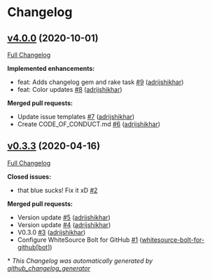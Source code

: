 # Changelog

## [v4.0.0](https://github.com/adrijshikhar/darkdev/tree/v4.0.0) (2020-10-01)

[Full Changelog](https://github.com/adrijshikhar/darkdev/compare/v0.3.3...v4.0.0)

**Implemented enhancements:**

- feat: Adds changelog gem and rake task [\#9](https://github.com/adrijshikhar/darkdev/pull/9) ([adrijshikhar](https://github.com/adrijshikhar))
- feat: Color updates [\#8](https://github.com/adrijshikhar/darkdev/pull/8) ([adrijshikhar](https://github.com/adrijshikhar))

**Merged pull requests:**

- Update issue templates [\#7](https://github.com/adrijshikhar/darkdev/pull/7) ([adrijshikhar](https://github.com/adrijshikhar))
- Create CODE\_OF\_CONDUCT.md [\#6](https://github.com/adrijshikhar/darkdev/pull/6) ([adrijshikhar](https://github.com/adrijshikhar))

## [v0.3.3](https://github.com/adrijshikhar/darkdev/tree/v0.3.3) (2020-04-16)

[Full Changelog](https://github.com/adrijshikhar/darkdev/compare/1970a4373dca81a84b6b9d9e38493f2942fc59ea...v0.3.3)

**Closed issues:**

- that blue sucks! Fix it xD [\#2](https://github.com/adrijshikhar/darkdev/issues/2)

**Merged pull requests:**

- Version update [\#5](https://github.com/adrijshikhar/darkdev/pull/5) ([adrijshikhar](https://github.com/adrijshikhar))
- Version update [\#4](https://github.com/adrijshikhar/darkdev/pull/4) ([adrijshikhar](https://github.com/adrijshikhar))
- V0.3.0 [\#3](https://github.com/adrijshikhar/darkdev/pull/3) ([adrijshikhar](https://github.com/adrijshikhar))
- Configure WhiteSource Bolt for GitHub [\#1](https://github.com/adrijshikhar/darkdev/pull/1) ([whitesource-bolt-for-github[bot]](https://github.com/apps/whitesource-bolt-for-github))



\* *This Changelog was automatically generated by [github_changelog_generator](https://github.com/github-changelog-generator/github-changelog-generator)*
